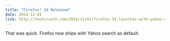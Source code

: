 ```yaml
---
title: "Firefox! 34 Released"
date: 2014-12-01
link: http://techcrunch.com/2014/12/01/firefox-34-launches-with-yahoo-as-its-default-search-engine/?ncid=rss
---
```

 That was quick. Firefox now ships with Yahoo search as default.

